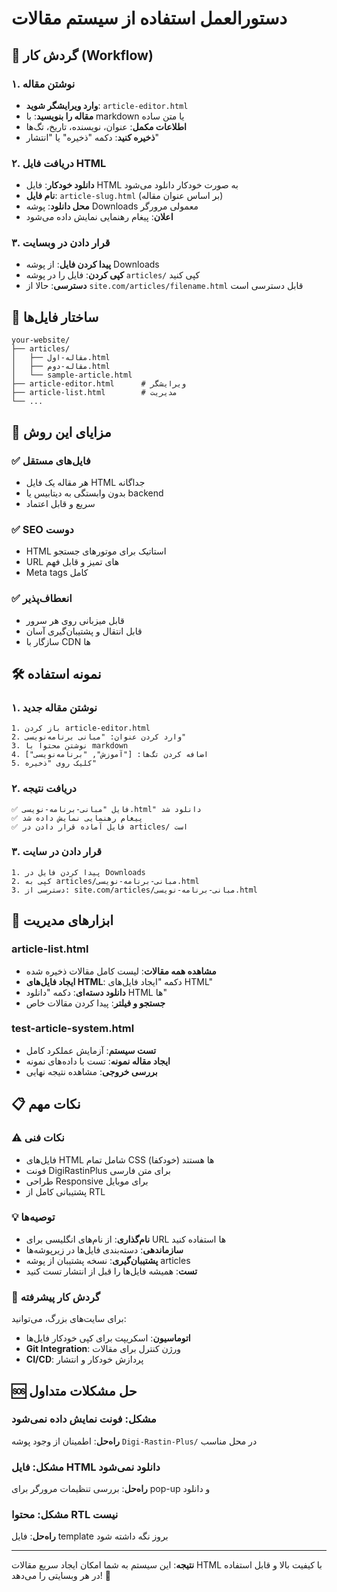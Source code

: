 # دستورالعمل استفاده از سیستم مقالات

## 🔄 گردش کار (Workflow)

### ۱. نوشتن مقاله
- **وارد ویرایشگر شوید**: `article-editor.html`
- **مقاله را بنویسید**: با markdown یا متن ساده
- **اطلاعات مکمل**: عنوان، نویسنده، تاریخ، تگ‌ها
- **ذخیره کنید**: دکمه "ذخیره" یا "انتشار"

### ۲. دریافت فایل HTML
- **دانلود خودکار**: فایل HTML به صورت خودکار دانلود می‌شود
- **نام فایل**: `article-slug.html` (بر اساس عنوان مقاله)
- **محل دانلود**: پوشه Downloads معمولی مرورگر
- **اعلان**: پیغام رهنمایی نمایش داده می‌شود

### ۳. قرار دادن در وبسایت
- **پیدا کردن فایل**: از پوشه Downloads
- **کپی کردن**: فایل را در پوشه `articles/` کپی کنید
- **دسترسی**: حالا از `site.com/articles/filename.html` قابل دسترسی است

## 📁 ساختار فایل‌ها

```
your-website/
├── articles/
│   ├── مقاله-اول.html
│   ├── مقاله-دوم.html
│   └── sample-article.html
├── article-editor.html      # ویرایشگر
├── article-list.html        # مدیریت
└── ...
```

## 🎯 مزایای این روش

### ✅ **فایل‌های مستقل**
- هر مقاله یک فایل HTML جداگانه
- بدون وابستگی به دیتابیس یا backend
- سریع و قابل اعتماد

### ✅ **SEO دوست**
- HTML استاتیک برای موتورهای جستجو
- URL های تمیز و قابل فهم
- Meta tags کامل

### ✅ **انعطاف‌پذیر**
- قابل میزبانی روی هر سرور
- قابل انتقال و پشتیبان‌گیری آسان
- سازگار با CDN ها

## 🛠️ نمونه استفاده

### ۱. نوشتن مقاله جدید
```
1. باز کردن article-editor.html
2. وارد کردن عنوان: "مبانی برنامه‌نویسی"
3. نوشتن محتوا با markdown
4. اضافه کردن تگ‌ها: ["آموزش", "برنامه‌نویسی"]
5. کلیک روی "ذخیره"
```

### ۲. دریافت نتیجه
```
✅ فایل "مبانی-برنامه-نویسی.html" دانلود شد
✅ پیغام رهنمایی نمایش داده شد
✅ فایل آماده قرار دادن در articles/ است
```

### ۳. قرار دادن در سایت
```
1. پیدا کردن فایل در Downloads
2. کپی به articles/مبانی-برنامه-نویسی.html
3. دسترسی از: site.com/articles/مبانی-برنامه-نویسی.html
```

## 🔧 ابزارهای مدیریت

### article-list.html
- **مشاهده همه مقالات**: لیست کامل مقالات ذخیره شده
- **ایجاد فایل‌های HTML**: دکمه "ایجاد فایل‌های HTML"
- **دانلود دسته‌ای**: دکمه "دانلود HTML ها"
- **جستجو و فیلتر**: پیدا کردن مقالات خاص

### test-article-system.html
- **تست سیستم**: آزمایش عملکرد کامل
- **ایجاد مقاله نمونه**: تست با داده‌های نمونه
- **بررسی خروجی**: مشاهده نتیجه نهایی

## 📋 نکات مهم

### ⚠️ **نکات فنی**
- فایل‌های HTML شامل تمام CSS ها هستند (خودکفا)
- فونت DigiRastinPlus برای متن فارسی
- طراحی Responsive برای موبایل
- پشتیبانی کامل از RTL

### 💡 **توصیه‌ها**
- **نام‌گذاری**: از نام‌های انگلیسی برای URL ها استفاده کنید
- **سازماندهی**: دسته‌بندی فایل‌ها در زیرپوشه‌ها
- **پشتیبان‌گیری**: نسخه‌ پشتیبان از پوشه articles
- **تست**: همیشه فایل‌ها را قبل از انتشار تست کنید

### 🔄 **گردش کار پیشرفته**
برای سایت‌های بزرگ، می‌توانید:
- **اتوماسیون**: اسکریپت برای کپی خودکار فایل‌ها
- **Git Integration**: ورژن کنترل برای مقالات
- **CI/CD**: پردازش خودکار و انتشار

## 🆘 حل مشکلات متداول

### مشکل: فونت نمایش داده نمی‌شود
**راه‌حل**: اطمینان از وجود پوشه `Digi-Rastin-Plus/` در محل مناسب

### مشکل: فایل HTML دانلود نمی‌شود
**راه‌حل**: بررسی تنظیمات مرورگر برای pop-up و دانلود

### مشکل: محتوا RTL نیست
**راه‌حل**: فایل template بروز نگه داشته شود

---

**نتیجه**: این سیستم به شما امکان ایجاد سریع مقالات HTML با کیفیت بالا و قابل استفاده در هر وبسایتی را می‌دهد! 🚀
